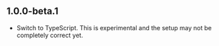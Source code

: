 ## 1.0.0-beta.1

* Switch to TypeScript. This is experimental and the setup may not be completely correct yet.
